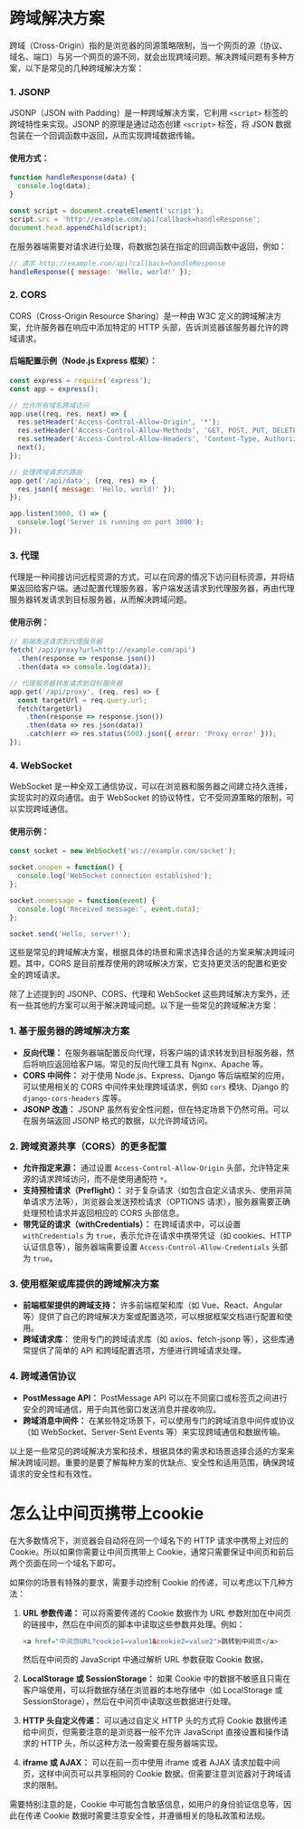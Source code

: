 # 跨域解决方案

跨域（Cross-Origin）指的是浏览器的同源策略限制，当一个网页的源（协议、域名、端口）与另一个网页的源不同，就会出现跨域问题。解决跨域问题有多种方案，以下是常见的几种跨域解决方案：

### 1. JSONP

JSONP（JSON with Padding）是一种跨域解决方案，它利用 `<script>` 标签的跨域特性来实现。JSONP 的原理是通过动态创建 `<script>` 标签，将 JSON 数据包装在一个回调函数中返回，从而实现跨域数据传输。

#### 使用方式：

```javascript
function handleResponse(data) {
  console.log(data);
}

const script = document.createElement('script');
script.src = 'http://example.com/api?callback=handleResponse';
document.head.appendChild(script);
```

在服务器端需要对请求进行处理，将数据包装在指定的回调函数中返回，例如：

```javascript
// 请求 http://example.com/api?callback=handleResponse
handleResponse({ message: 'Hello, world!' });
```

### 2. CORS

CORS（Cross-Origin Resource Sharing）是一种由 W3C 定义的跨域解决方案，允许服务器在响应中添加特定的 HTTP 头部，告诉浏览器该服务器允许的跨域请求。

#### 后端配置示例（Node.js Express 框架）：

```javascript
const express = require('express');
const app = express();

// 允许所有域名跨域访问
app.use((req, res, next) => {
  res.setHeader('Access-Control-Allow-Origin', '*');
  res.setHeader('Access-Control-Allow-Methods', 'GET, POST, PUT, DELETE');
  res.setHeader('Access-Control-Allow-Headers', 'Content-Type, Authorization');
  next();
});

// 处理跨域请求的路由
app.get('/api/data', (req, res) => {
  res.json({ message: 'Hello, world!' });
});

app.listen(3000, () => {
  console.log('Server is running on port 3000');
});
```

### 3. 代理

代理是一种间接访问远程资源的方式，可以在同源的情况下访问目标资源，并将结果返回给客户端。通过配置代理服务器，客户端发送请求到代理服务器，再由代理服务器转发请求到目标服务器，从而解决跨域问题。

#### 使用示例：

```javascript
// 前端发送请求到代理服务器
fetch('/api/proxy?url=http://example.com/api')
  .then(response => response.json())
  .then(data => console.log(data));

// 代理服务器转发请求到目标服务器
app.get('/api/proxy', (req, res) => {
  const targetUrl = req.query.url;
  fetch(targetUrl)
    .then(response => response.json())
    .then(data => res.json(data))
    .catch(err => res.status(500).json({ error: 'Proxy error' }));
});
```

### 4. WebSocket

WebSocket 是一种全双工通信协议，可以在浏览器和服务器之间建立持久连接，实现实时的双向通信。由于 WebSocket 的协议特性，它不受同源策略的限制，可以实现跨域通信。

#### 使用示例：

```javascript
const socket = new WebSocket('ws://example.com/socket');

socket.onopen = function() {
  console.log('WebSocket connection established');
};

socket.onmessage = function(event) {
  console.log('Received message:', event.data);
};

socket.send('Hello, server!');
```

这些是常见的跨域解决方案，根据具体的场景和需求选择合适的方案来解决跨域问题。其中，CORS 是目前推荐使用的跨域解决方案，它支持更灵活的配置和更安全的跨域请求。

除了上述提到的 JSONP、CORS、代理和 WebSocket 这些跨域解决方案外，还有一些其他的方案可以用于解决跨域问题。以下是一些常见的跨域解决方案：

### 1. 基于服务器的跨域解决方案

- **反向代理：** 在服务器端配置反向代理，将客户端的请求转发到目标服务器，然后将响应返回给客户端。常见的反向代理工具有 Nginx、Apache 等。
- **CORS 中间件：** 对于使用 Node.js、Express、Django 等后端框架的应用，可以使用相关的 CORS 中间件来处理跨域请求，例如 `cors` 模块、Django 的 `django-cors-headers` 库等。
- **JSONP 改造：** JSONP 虽然有安全性问题，但在特定场景下仍然可用。可以在服务端返回 JSONP 格式的数据，以允许跨域访问。

### 2. 跨域资源共享（CORS）的更多配置

- **允许指定来源：** 通过设置 `Access-Control-Allow-Origin` 头部，允许特定来源的请求跨域访问，而不是使用通配符 `*`。
- **支持预检请求（Preflight）：** 对于复杂请求（如包含自定义请求头、使用非简单请求方法等），浏览器会发送预检请求（OPTIONS 请求），服务器需要正确处理预检请求并返回相应的 CORS 头部信息。
- **带凭证的请求（withCredentials）：** 在跨域请求中，可以设置 `withCredentials` 为 `true`，表示允许在请求中携带凭证（如 cookies、HTTP 认证信息等），服务器端需要设置 `Access-Control-Allow-Credentials` 头部为 `true`。

### 3. 使用框架或库提供的跨域解决方案

- **前端框架提供的跨域支持：** 许多前端框架和库（如 Vue、React、Angular 等）提供了自己的跨域解决方案或配置选项，可以根据框架文档进行配置和使用。
- **跨域请求库：** 使用专门的跨域请求库（如 axios、fetch-jsonp 等），这些库通常提供了简单的 API 和跨域配置选项，方便进行跨域请求处理。

### 4. 跨域通信协议

- **PostMessage API：** PostMessage API 可以在不同窗口或标签页之间进行安全的跨域通信，用于向其他窗口发送消息并接收响应。
- **跨域消息中间件：** 在某些特定场景下，可以使用专门的跨域消息中间件或协议（如 WebSocket、Server-Sent Events 等）来实现跨域通信和数据传输。

以上是一些常见的跨域解决方案和技术，根据具体的需求和场景选择合适的方案来解决跨域问题。重要的是要了解每种方案的优缺点、安全性和适用范围，确保跨域请求的安全性和有效性。


# 怎么让中间页携带上cookie

在大多数情况下，浏览器会自动将在同一个域名下的 HTTP 请求中携带上对应的 Cookie。所以如果你需要让中间页携带上 Cookie，通常只需要保证中间页和前后两个页面在同一个域名下即可。

如果你的场景有特殊的要求，需要手动控制 Cookie 的传递，可以考虑以下几种方法：

1. **URL 参数传递：**
   可以将需要传递的 Cookie 数据作为 URL 参数附加在中间页的链接中，然后在中间页的脚本中读取这些参数并处理。例如：
   ```html
   <a href="中间页URL?cookie1=value1&cookie2=value2">跳转到中间页</a>
   ```
   然后在中间页的 JavaScript 中通过解析 URL 参数获取 Cookie 数据。

2. **LocalStorage 或 SessionStorage：**
   如果 Cookie 中的数据不敏感且只需在客户端使用，可以将数据存储在浏览器的本地存储中（如 LocalStorage 或 SessionStorage），然后在中间页中读取这些数据进行处理。

3. **HTTP 头自定义传递：**
   可以通过自定义 HTTP 头的方式将 Cookie 数据传递给中间页，但需要注意的是浏览器一般不允许 JavaScript 直接设置和操作请求的 HTTP 头，所以这种方法一般需要在服务器端实现。

4. **iframe 或 AJAX：**
   可以在前一页中使用 iframe 或者 AJAX 请求加载中间页，这样中间页可以共享相同的 Cookie 数据。但需要注意浏览器对于跨域请求的限制。

需要特别注意的是，Cookie 中可能包含敏感信息，如用户的身份验证信息等，因此在传递 Cookie 数据时需要注意安全性，并遵循相关的隐私政策和法规。